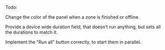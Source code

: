Todo:

Change the color of the panel when a zone is finished or offline.

Provide a device wide duration field, that doesn't run anything, but sets all the durations to match it.

Implement the "Run all" button correctly, to start them in parallel.

